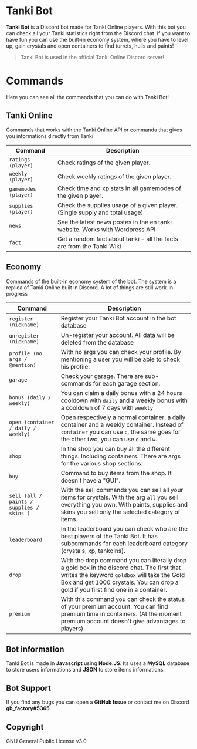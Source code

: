 # Tanki Bot

**Tanki Bot** is a Discord bot made for Tanki Online players. With this bot you can check all your Tanki statistics right from the Discord chat. If you want to have fun you can use the built-in economy system, where you have to level up, gain crystals and open containers to find turrets, hulls and paints!

>Tanki Bot is used in the official Tanki Online Discord server!

# Commands

Here you can see all the commands that you can do with Tanki Bot!

## Tanki Online

Commands that works with the Tanki Online API or commanda that gives you informations directly from Tanki

|Command | Description|
|-|-|
|`ratings (player)` | Check ratings of the given player.|
|`weekly (player)` | Check weekly ratings of the given player.|
|`gamemodes (player)` | Check time and xp stats in all gamemodes of the given player.|
|`supplies (player)` | Check the supplies usage of a given player. (Single supply and total usage)
|`news` | See the latest news postes in the en tanki website. Works with Wordpress API
|`fact` | Get a random fact about tanki - all the facts are from the Tanki Wiki

## Economy

Commands of the built-in economy system of the bot. The system is a replica of Tanki Online built in Discord.
A lot of things are still work-in-progress

| Command | Description
| - | - |
| `register (nickname)` | Register your Tanki Bot account in the bot database
| `unregister (nickname)` | Un-register your account. All data will be deleted from the database
| `profile (no args / @mention)`  | With no args you can check your profile. By mentioning a user you will be able to check his profile.
| `garage` | Check your garage. There are sub-commands for each garage section.
| `bonus (daily / weekly)` | You can claim a daily bonus with a 24 hours cooldown with `daily` and a weekly bonus with a cooldown of 7 days with `weekly`
| `open (container / daily / weekly)` | Open respectively a normal container, a daily container and a weekly container. Instead of `container` you can use `c`, the same goes for the other two, you can use `d` and `w`.
| `shop` | In the shop you can buy all the different things. Including containers. There are args for the various shop sections.
| `buy` | Command to buy items from the shop. It doesn't have a "GUI".
| `sell (all / paints / supplies / skins )` | With the sell commands you can sell all your items for crystals. With the arg `all` you sell everything you own. With paints, supplies and skins you sell only the selected category of items.
| `leaderboard` | In the leaderboard you can check who are the best players of the Tanki Bot. It has subcommands for each leaderboard category (crystals, xp, tankoins).
| `drop` | With the drop command you can literally drop a gold box in the discord chat. The first that writes the keyword `goldbox` will take the Gold Box and get 1000 crystals. You can drop a gold if you first find one in a container.
| `premium` | With this command you can check the status of your premium account. You can find premium time in containers. (At the moment premium account doesn't give advantages to players).

## Bot information
Tanki Bot is made in **Javascript** using **Node.JS**. Its uses a **MySQL** database to store users informations and **JSON** to store items informations.

## Bot Support
If you find any bugs you can open a **GitHub Issue** or contact me on Discord **gb_factory#5365**.

## Copyright
GNU General Public License v3.0
